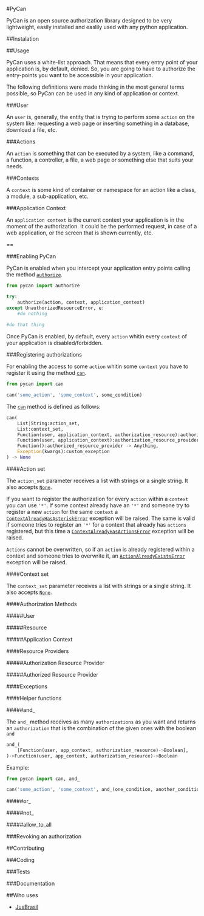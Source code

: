 #PyCan

PyCan is an open source authorization library designed to be very lightweight, easily installed and easlily used with any python application.



##Instalation

##Usage

PyCan uses a white-list approach. That means that every entry point of your application is, by default, denied. So, you are going to have to authorize the entry-points you want to be accessible in your application.

The following definitions were made thinking in the most general terms possible, so PyCan can be used in any kind of application or context.

###User

An `user` is, generally, the entity that is trying to perform some `action` on the system like: requesting a web page or inserting something in a database, download a file, etc.


###Actions

An `action` is something that can be executed by a system, like a command, a function, a controller, a file, a web page or something else that suits your needs. 


###Contexts

A `context` is some kind of container or namespace for an action like a class, a module, a sub-application, etc.


###Application Context

An `application context` is the current context your application is in the moment of the authorization. It could be the performed request, in case of a web application, or the screen that is shown currently, etc.

==



###Enabling PyCan

PyCan is enabled when you intercept your application entry points calling the method [`authorize`](https://github.com/jusbrasil/pycan/blob/master/pycan/__init__.py#L78).

```python
from pycan import authorize

try:
    authorize(action, context, application_context)
except UnauthorizedResourceError, e:
    #do nothing
  
#do that thing

```

Once PyCan is enabled, by default, every `action` whitin every `context` of your application is disabled/forbidden.


###Registering authorizations

For enabling the access to some `action` whitin some `context` you have to register it using the method [`can`](https://github.com/jusbrasil/pycan/blob/master/pycan/__init__.py#L11).

```python
from pycan import can

can('some_action', 'some_context', some_condition)
```

The [`can`](https://github.com/jusbrasil/pycan/blob/master/pycan/__init__.py#L11) method is defined as follows:

```python
can(
    List|String:action_set, 
    List:context_set, 
    Function(user, application_context, authorization_resource):authorization -> Boolean, 
    Function(user, application_context):authorization_resource_provider -> Anything, 
    Function():authorized_resource_provider -> Anything, 
    Exception(kwargs):custom_exception
) -> None
```

####Action set

The `action_set` parameter receives a list with strings or a single string. It also accepts [`None`](http://docs.python.org/2/library/constants.html#None).

If you want to register the authorization for every `action` within a `context` you can use `'*'`.
If some context already have an `'*'` and someone try to register a new `action` for the same `context` a [`ContextAlreadyHasAsteriskError`](https://github.com/jusbrasil/pycan/blob/master/pycan/__init__.py#L36) exception will be raised. 
The same is valid if someone tries to register an `'*'` for a context that already has `actions` registered, but this time a [`ContextAlreadyHasActionsError`](https://github.com/jusbrasil/pycan/blob/master/pycan/exceptions.py#L31) exception will be raised.

`Actions` cannot be overwritten, so if an `action` is already registered within a context and someone tries to overwrite it, an [`ActionAlreadyExistsError`](https://github.com/jusbrasil/pycan/blob/master/pycan/exceptions.py#L21) exception will be raised.

####Context set

The `context_set` parameter receives a list with strings or a single string. It also accepts [`None`](http://docs.python.org/2/library/constants.html#None).


 
####Authorization Methods
 
#####User

#####Resource

#####Application Context

####Resource Providers

#####Authorization Resource Provider

#####Authorized Resource Provider

####Exceptions


####Helper functions

#####and_

The `and_` method receives as many `authorizations` as you want and returns an `authorization` that is the combination of the given ones with the boolean `and`


```python
and_(
    [Function(user, app_context, authorization_resource)->Boolean],
)->Function(user, app_context, authorization_resource)->Boolean
```

Example:

```python
from pycan import can, and_

can('some_action', 'some_context', and_(one_condition, another_condition))
```

#####or_

#####not_

#####allow_to_all

###Revoking an authorization

##Contributing

###Coding

###Tests

###Documentation

##Who uses

* [JusBrasil](http://www.jusbrasil.com.br)
